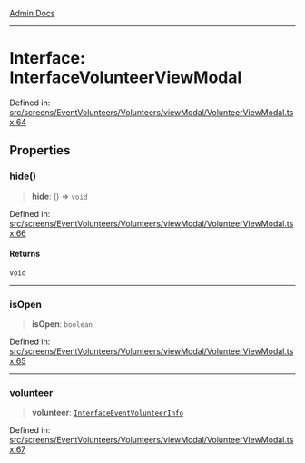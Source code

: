 [Admin Docs](/)

***

# Interface: InterfaceVolunteerViewModal

Defined in: [src/screens/EventVolunteers/Volunteers/viewModal/VolunteerViewModal.tsx:64](https://github.com/PalisadoesFoundation/talawa-admin/blob/main/src/screens/EventVolunteers/Volunteers/viewModal/VolunteerViewModal.tsx#L64)

## Properties

### hide()

> **hide**: () => `void`

Defined in: [src/screens/EventVolunteers/Volunteers/viewModal/VolunteerViewModal.tsx:66](https://github.com/PalisadoesFoundation/talawa-admin/blob/main/src/screens/EventVolunteers/Volunteers/viewModal/VolunteerViewModal.tsx#L66)

#### Returns

`void`

***

### isOpen

> **isOpen**: `boolean`

Defined in: [src/screens/EventVolunteers/Volunteers/viewModal/VolunteerViewModal.tsx:65](https://github.com/PalisadoesFoundation/talawa-admin/blob/main/src/screens/EventVolunteers/Volunteers/viewModal/VolunteerViewModal.tsx#L65)

***

### volunteer

> **volunteer**: [`InterfaceEventVolunteerInfo`](utils\interfaces\README\interfaces\InterfaceEventVolunteerInfo.md)

Defined in: [src/screens/EventVolunteers/Volunteers/viewModal/VolunteerViewModal.tsx:67](https://github.com/PalisadoesFoundation/talawa-admin/blob/main/src/screens/EventVolunteers/Volunteers/viewModal/VolunteerViewModal.tsx#L67)
